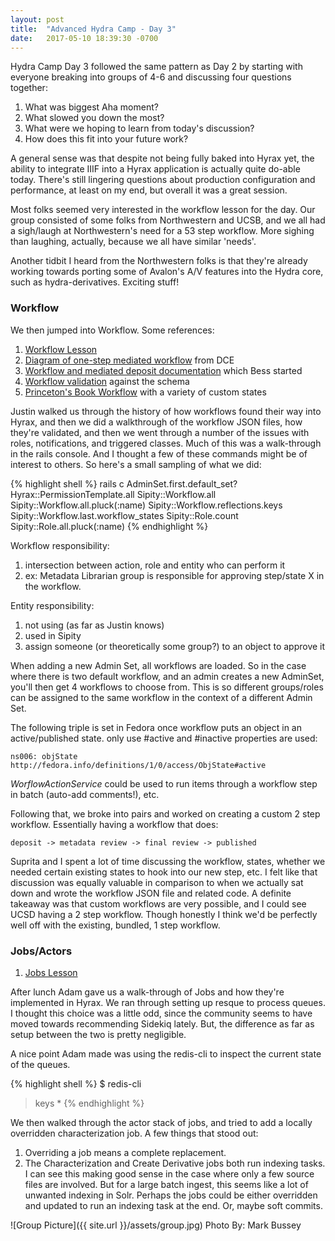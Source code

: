 ```yaml
---
layout: post
title:  "Advanced Hydra Camp - Day 3"
date:   2017-05-10 18:39:30 -0700
---
```

Hydra Camp Day 3 followed the same pattern as Day 2 by starting with everyone breaking into groups of 4-6 and
discussing four questions together:

1. What was biggest Aha moment?
2. What slowed you down the most?
3. What were we hoping to learn from today's discussion?
4. How does this fit into your future work?

A general sense was that despite not being fully baked into Hyrax yet, the
ability to integrate IIIF into a Hyrax application is actually quite do-able
today. There's still lingering questions about production configuration and
performance, at least on my end, but overall it was a great session.

Most folks seemed very interested in the workflow lesson for the day. Our group
consisted of some folks from Northwestern and UCSB, and we all had a sigh/laugh
at Northwestern's need for a 53 step workflow. More sighing than laughing,
actually, because we all have similar 'needs'.

Another tidbit I heard from the Northwestern folks is that they're already
working towards porting some of Avalon's A/V features into the Hydra core, such
as hydra-derivatives. Exciting stuff!

### Workflow
We then jumped into Workflow. Some references:
1. [Workflow Lesson][workflow-lesson]
2. [Diagram of one-step mediated workflow][mediated-diagram] from DCE
3. [Workflow and mediated deposit documentation][mediated-docs] which Bess
   started
4. [Workflow validation][workflow-validation] against the schema
5. [Princeton's Book Workflow][book-workflow] with a variety of custom states

Justin walked us through the history of how workflows found their way into
Hyrax, and then we did a walkthrough of the workflow JSON files, how they're
validated, and then we went through a number of the issues with roles,
notifications, and triggered classes. Much of this was a walk-through in the
rails console. And I thought a few of these commands might be of interest to
others. So here's a small sampling of what we did:

{% highlight shell %}
rails c
AdminSet.first.default_set?
Hyrax::PermissionTemplate.all
Sipity::Workflow.all
Sipity::Workflow.all.pluck(:name)
Sipity::Workflow.reflections.keys
Sipity::Workflow.last.workflow_states
Sipity::Role.count
Sipity::Role.all.pluck(:name)
{% endhighlight %}

Workflow responsibility:
1. intersection between action, role and entity who can perform it
2. ex: Metadata Librarian group is responsible for approving step/state X in the
   workflow.

Entity responsibility:
1. not using (as far as Justin knows)
2. used in Sipity
3. assign someone (or theoretically some group?) to an object to approve it

When adding a new Admin Set, all workflows are loaded. So in the case where
there is two default workflow, and an admin creates a new AdminSet, you'll then
get 4 workflows to choose from. This is so different groups/roles can be
assigned to the same workflow in the context of a different Admin Set.

The following triple is set in Fedora once workflow puts an object in an
active/published state. only use #active and #inactive properties are used:

`ns006: objState http://fedora.info/definitions/1/0/access/ObjState#active`

*WorflowActionService* could be used to run items through a workflow step in batch (auto-add comments!), etc.

Following that, we broke into pairs and worked on creating a custom 2 step
workflow. Essentially having a workflow that does:

`deposit -> metadata review -> final review -> published`

Suprita and I spent a lot of time discussing the workflow, states, whether we
needed certain existing states to hook into our new step, etc. I felt like that
discussion was equally valuable in comparison to when we actually sat down and
wrote the workflow JSON file and related code. A definite takeaway was that
custom workflows are very possible, and I could see UCSD having a 2 step
workflow. Though honestly I think we'd be perfectly well off with the existing,
bundled, 1 step workflow.

### Jobs/Actors
1. [Jobs Lesson][jobs-lesson]

After lunch Adam gave us a walk-through of Jobs and how they're implemented in
Hyrax. We ran through setting up resque to process queues. I thought this choice
was a little odd, since the community seems to have moved towards recommending
Sidekiq lately. But, the difference as far as setup between the two is pretty
negligible.

A nice point Adam made was using the redis-cli to inspect the current state of
the queues.

{% highlight shell %}
$ redis-cli
> keys *
{% endhighlight %}

We then walked through the actor stack of jobs, and tried to add a locally
overridden characterization job. A few things that stood out:

1. Overriding a job means a complete replacement.
2. The Characterization and Create Derivative jobs both run indexing tasks. I
   can see this making good sense in the case where only a few source files are
involved. But for a large batch ingest, this seems like a lot of unwanted
indexing in Solr. Perhaps the jobs could be either overridden and updated to run
an indexing task at the end. Or, maybe soft commits.


![Group Picture]({{ site.url }}/assets/group.jpg)
Photo By: Mark Bussey

[jobs-lesson]: https://github.com/RepoCamp/ahc/wiki/Jobs
[book-workflow]: https://github.com/pulibrary/plum/blob/master/config/workflows/books_workflow.json
[workflow-validation]: https://github.com/projecthydra-labs/hyrax/blob/master/app/services/hyrax/workflow/workflow_schema.rb#L57
[workflow-lesson]: https://github.com/RepoCamp/ahc/wiki/Workflows
[mediated-diagram]: https://docs.google.com/drawings/d/1FcOq-0QD-hDKL8ofGTKXjRayJVtAksRCG15DvjVWXZw/edit
[mediated-docs]: https://github.com/projecthydra/projecthydra.github.io/blob/mediated_deposit/pages/hydra/developer_resources/workflow_and_mediated_deposit.md
